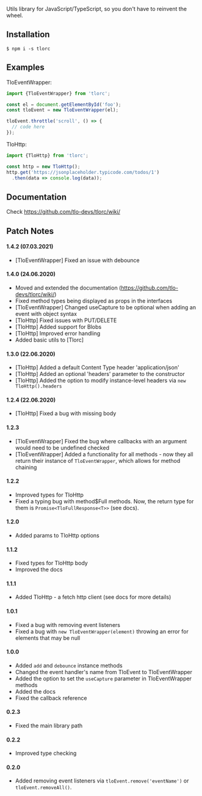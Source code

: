 Utils library for JavaScript/TypeScript, so you don't have to reinvent the wheel.

## Installation
`$ npm i -s tlorc`

## Examples

TloEventWrapper:
```js
import {TloEventWrapper} from 'tlorc';

const el = document.getElementById('foo');
const tloEvent = new TloEventWrapper(el);

tloEvent.throttle('scroll', () => {
  // code here
});
```

TloHttp:
```js
import {TloHttp} from 'tlorc';

const http = new TloHttp();
http.get('https://jsonplaceholder.typicode.com/todos/1')
  .then(data => console.log(data));
```

## Documentation
Check https://github.com/tlo-devs/tlorc/wiki/
## Patch Notes
#### 1.4.2 (07.03.2021)
- [TloEventWrapper] Fixed an issue with debounce
#### 1.4.0 (24.06.2020)
- Moved and extended the documentation (https://github.com/tlo-devs/tlorc/wiki/)
- Fixed method types being displayed as props in the interfaces
- [TloEventWrapper] Changed useCapture to be optional when adding an event with object syntax
- [TloHttp] Fixed issues with PUT/DELETE
- [TloHttp] Added support for Blobs
- [TloHttp] Improved error handling
- Added basic utils to [Tlorc]
#### 1.3.0 (22.06.2020)
- [TloHttp] Added a default Content Type header 'application/json'
- [TloHttp] Added an optional 'headers' parameter to the constructor
- [TloHttp] Added the option to modify instance-level headers via `new TloHttp().headers`
#### 1.2.4 (22.06.2020)
- [TloHttp] Fixed a bug with missing body
#### 1.2.3
- [TloEventWrapper] Fixed the bug where callbacks with an argument would need to be undefined checked
- [TloEventWrapper] Added a functionality for all methods - now they all return their instance of `TloEventWrapper`, which allows for method chaining
#### 1.2.2
- Improved types for TloHttp
- Fixed a typing bug with method$Full methods. Now, the return type for them is `Promise<TloFullResponse<T>>` (see docs).
#### 1.2.0
- Added params to TloHttp options
#### 1.1.2
- Fixed types for TloHttp body
- Improved the docs
#### 1.1.1
- Added TloHttp - a fetch http client (see docs for more details)
#### 1.0.1
- Fixed a bug with removing event listeners
- Fixed a bug with `new TloEventWrapper(element)` throwing an error for elements that may be null
#### 1.0.0
- Added `add` and `debounce` instance methods
- Changed the event handler's name from TloEvent to TloEventWrapper
- Added the option to set the `useCapture` parameter in TloEventWrapper methods
- Added the docs
- Fixed the callback reference
#### 0.2.3
- Fixed the main library path
#### 0.2.2
- Improved type checking
#### 0.2.0
- Added removing event listeners via `tloEvent.remove('eventName')` or `tloEvent.removeAll()`.
